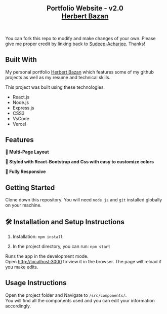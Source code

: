 <h2 align="center">
  Portfolio Website - v2.0<br/>
  <a href="https://sudeep-acharjee-live.netlify.app" target="_blank">Herbert Bazan</a>
</h2>
<div align="center">
 
</div>

<br/>


You can fork this repo to modify and make changes of your own. Please give me proper credit by linking back to [Sudeep-Acharjee](https://github.com/superman030129/Portfolio). Thanks!

## Built With

My personal portfolio <a href="https://sudeep-acharjee-live.netlify.app" target="_blank">Herbert Bazan</a> which features some of my github projects as well as my resume and technical skills.<br/>

This project was built using these technologies.

- React.js
- Node.js
- Express.js
- CSS3
- VsCode
- Vercel

## Features

**📖 Multi-Page Layout**

**🎨 Styled with React-Bootstrap and Css with easy to customize colors**

**📱 Fully Responsive**

## Getting Started

Clone down this repository. You will need `node.js` and `git` installed globally on your machine.

## 🛠 Installation and Setup Instructions

1. Installation: `npm install`

2. In the project directory, you can run: `npm start`

Runs the app in the development mode.\
Open [http://localhost:3000](http://localhost:3000) to view it in the browser.
The page will reload if you make edits.

## Usage Instructions

Open the project folder and Navigate to `/src/components/`. <br/>
You will find all the components used and you can edit your information accordingly.


